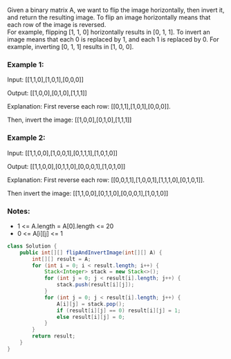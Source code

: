 Given a binary matrix A, we want to flip the image horizontally, then invert it, and return the resulting image.
To flip an image horizontally means that each row of the image is reversed.  
For example, flipping [1, 1, 0] horizontally results in [0, 1, 1].
To invert an image means that each 0 is replaced by 1, and each 1 is replaced by 0. 
For example, inverting [0, 1, 1] results in [1, 0, 0].

### Example 1:
Input: [[1,1,0],[1,0,1],[0,0,0]]

Output: [[1,0,0],[0,1,0],[1,1,1]]

Explanation: First reverse each row: [[0,1,1],[1,0,1],[0,0,0]].

Then, invert the image: [[1,0,0],[0,1,0],[1,1,1]]

### Example 2:
Input: [[1,1,0,0],[1,0,0,1],[0,1,1,1],[1,0,1,0]]

Output: [[1,1,0,0],[0,1,1,0],[0,0,0,1],[1,0,1,0]]

Explanation: First reverse each row: [[0,0,1,1],[1,0,0,1],[1,1,1,0],[0,1,0,1]].

Then invert the image: [[1,1,0,0],[0,1,1,0],[0,0,0,1],[1,0,1,0]]


### Notes:

- 1 <= A.length = A[0].length <= 20
- 0 <= A[i][j] <= 1

```java
class Solution {
    public int[][] flipAndInvertImage(int[][] A) {
        int[][] result = A;
        for (int i = 0; i < result.length; i++) {
            Stack<Integer> stack = new Stack<>();
            for (int j = 0; j < result[i].length; j++) {
                stack.push(result[i][j]);
            }
            for (int j = 0; j < result[i].length; j++) {
                A[i][j] = stack.pop();
                if (result[i][j] == 0) result[i][j] = 1;
                else result[i][j] = 0;
            }
        }
        return result;
    }
}
```